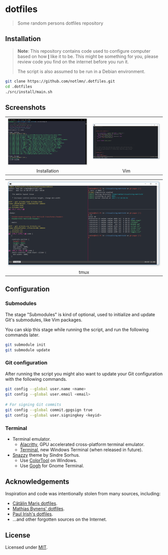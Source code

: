 # dotfiles

> Some random persons dotfiles repository


## Installation

> **Note**: This repository contains code used to configure computer based on how [I](https://github.com/notlmn) like it to be.
> This might be something for you, please review code you find on the internet before you run it.
>
> The script is also assumed to be run in a Debian environment.

``` bash
git clone https://github.com/notlmn/.dotfiles.git
cd .dotfiles
./src/install/main.sh
```


## Screenshots

<table>
  <tbody>
    <tr>
      <td>
        <img src="media/init.png" alt="Screenshot of installation process" width="100%">
      </td>
      <td>
        <img src="media/vim.png" alt="Screenshot of Vim" width="100%">
      </td>
    </tr>
    <tr align="center">
      <td>Installation</td>
      <td>Vim</td>
    </tr>
  </tbody>
</table>

<table>
  <tbody>
    <tr>
      <td>
        <img src="media/tmux.png" alt="Screenshot of tmux" width="100%">
      </td>
    </tr>
    <tr align="center">
      <td>tmux</td>
    </tr>
  </tbody>
</table>


## Configuration

### Submodules

The stage "Submodules" is kind of optional, used to initialize and update Git's submodules, like Vim packages.

You can skip this stage while running the script, and run the following commands later.

``` bash
git submodule init
git submodule update
```

### Git configuration

After running the script you might also want to update your Git configuration with the following commands.

``` bash
git config --global user.name <name>
git config --global user.email <email>

# For signing Git commits
git config --global commit.gpgsign true
git config --global user.signingkey <keyid>
```

### Terminal

- Terminal emulator.
  - [Alacritty](https://github.com/jwilm/alacritty), GPU accelerated cross-platform terminal emulator.
  - [Terminal](https://github.com/microsoft/Terminal), new Windows Terminal (when released in future).
- [Snazzy](https://github.com/sindresorhus/hyper-snazzy) theme by Sindre Sorhus.
  - Use [ColorTool](https://github.com/Microsoft/Terminal/tree/master/src/tools/ColorTool) on Windows.
  - Use [Gogh](https://github.com/Mayccoll/Gogh) for Gnome Terminal.


## Acknowledgements

Inspiration and code was intentionally stolen from many sources, including:

- [Cătălin Mariș dotfiles](https://github.com/alrra/dotfiles).
- [Mathias Bynens' dotfiles](https://github.com/mathiasbynens/dotfiles).
- [Paul Irish's dotfiles](https://github.com/paulirish/dotfiles).
- ...and other forgotten sources on the Internet.


## License

Licensed under [MIT](LICENSE).
